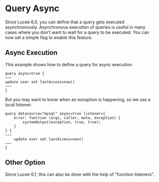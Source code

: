 <!--
{
  "title": "Query Async",
  "id": "query-async",
  "since": "6.0",
  "description": "Learn how to execute queries asynchronously in Lucee. This guide demonstrates how to set up asynchronous query execution using a simple flag. Examples include defining async execution for queries and using local listeners to handle exceptions. Additionally, function listeners introduced in Lucee 6.1 can be used for this purpose.",
  "keywords": [
    "query",
    "async",
    "listener",
    "thread",
    "parallel"
  ],
  "categories": [
    "query"
  ],
  "related": [
    "tag-query"
  ]
}
-->

# Query Async

Since Lucee 6.0, you can define that a query gets executed asynchronously. Asynchronous execution of queries is useful in many cases where you don’t want to wait for a query to be executed. You can now set a simple flag to enable this feature.

## Async Execution

This example shows how to define a query for async execution:

```lucee
query async=true {
~~~
update user set lastAccess=now()
~~~
}
```

But you may want to know when an exception is happening, so we use a local listener:

```lucee
query datasource="mysql" async=true listener={
    error: function (args, caller, meta, exception) {
        systemOutput(exception, true, true);
    }
} {
~~~
    update user set lastAccess=now()
~~~
}
```

## Other Option

Since Lucee 6.1, this can also be done with the help of "function listeners".
